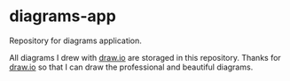 # diagrams-app
Repository for diagrams application.

All diagrams I drew with [draw.io](https://app.diagrams.net) are storaged in this repository. Thanks for [draw.io](https://app.diagrams.net) so that I can draw the professional and beautiful diagrams. 
